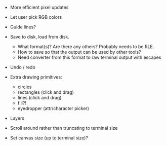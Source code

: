 
- More efficient pixel updates
- Let user pick RGB colors

- Guide lines?

- Save to disk, load from disk.
  - What format(s)? Are there any others? Probably needs to be RLE.
  - How to save so that the output can be used by other tools?
  - Need converter from this format to raw terminal output with escapes

- Undo / redo

- Extra drawing primitives:
  - circles
  - rectangles (click and drag)
  - lines (click and drag)
  - fill?!
  - eyedropper (attr/character picker)

- Layers

- Scroll around rather than truncating to terminal size
- Set canvas size (up to terminal size)?
